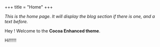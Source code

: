 +++
title = "Home"
+++

_This is the home page. It will display the blog section if there is one, and a text before._

Hey ! Welcome to the **Cocoa Enhanced theme**. 

Hi!!!!!!